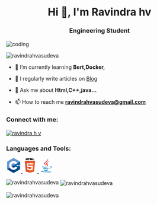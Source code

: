 <h1 align="center">Hi 👋, I'm Ravindra hv</h1>
<h3 align="center">Engineering Student</h3>
<img align ="center" alt="coding" width="400" src="https://miro.medium.com/max/828/0*7Q3yvSIv_t0ioJ-Z.gif">
<p align="left"> <img src="https://komarev.com/ghpvc/?username=ravindrahvasudeva&label=Profile%20views&color=0e75b6&style=flat" alt="ravindrahvasudeva" /> </p>

- 🌱 I’m currently learning **Bert,Docker,**

- 📝 I regularly write articles on [Blog](http://surl.li/dlbtn)

- 💬 Ask me about **Html,C++,java...**

- 📫 How to reach me **ravindrahvasudeva@gmail.com**

<h3 align="left">Connect with me:</h3>
<p align="left">
<a href="https://www.linkedin.com/in/ravindra-h-v-141555219/" target="blank"><img align="center" src="https://raw.githubusercontent.com/rahuldkjain/github-profile-readme-generator/master/src/images/icons/Social/linked-in-alt.svg" alt="ravindra h v" height="30" width="40" /></a>
</p>

<h3 align="left">Languages and Tools:</h3>
<p align="left"> <a href="https://www.w3schools.com/cpp/" target="_blank" rel="noreferrer"> <img src="https://raw.githubusercontent.com/devicons/devicon/master/icons/cplusplus/cplusplus-original.svg" alt="cplusplus" width="40" height="40"/> </a> <a href="https://www.w3.org/html/" target="_blank" rel="noreferrer"> <img src="https://raw.githubusercontent.com/devicons/devicon/master/icons/html5/html5-original-wordmark.svg" alt="html5" width="40" height="40"/> </a> <a href="https://www.java.com" target="_blank" rel="noreferrer"> <img src="https://raw.githubusercontent.com/devicons/devicon/master/icons/java/java-original.svg" alt="java" width="40" height="40"/> </a> </p>

<p><img align="left" src="https://github-readme-stats.vercel.app/api/top-langs?username=ravindrahvasudeva&show_icons=true&locale=en&layout=compact" alt="ravindrahvasudeva" /></p>

<p>&nbsp;<img align="center" src="https://github-readme-stats.vercel.app/api?username=ravindrahvasudeva&show_icons=true&locale=en" alt="ravindrahvasudeva" /></p>

<p><img align="center" src="https://github-readme-streak-stats.herokuapp.com/?user=ravindrahvasudeva&" alt="ravindrahvasudeva" /></p>
